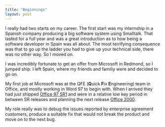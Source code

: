 ```yaml
---
title: "Beginnings"
layout: post
---
```


I really had two starts on my career. The first start was my internship in a
Spanish company producing a big software system using Smalltalk. That lasted for
a full year and was a great introduction as to how being a software developer in
Spain was all about. The most terrifying consequence was that to go up the
ladder you had to give up your technical side, there was no other way. So I
moved on.

I was incredibly fortunate to get an offer from Microsoft in Redmond, so I
jumped ship. I left Spain, where my friends and familiy were and decided to go
on.

My first job at Microsoft was at the QFE (**Q**uick **F**ix **E**ngineering)
team in Office, and mostly working in Word 97 to begin with. When I arrived they
had just shipped [Office 97 SR1][1] and were in a relative low key period in
between SR releases and planning the next release [Office 2000][2].

My role really was to debug the issues reported by enterprise agreement
customers, produce a suitable fix that would not break the product and move on
to the next bug.

[1]: https://en.wikipedia.org/wiki/Microsoft_Office_97
[2]: https://en.wikipedia.org/wiki/Microsoft_Office_2000
